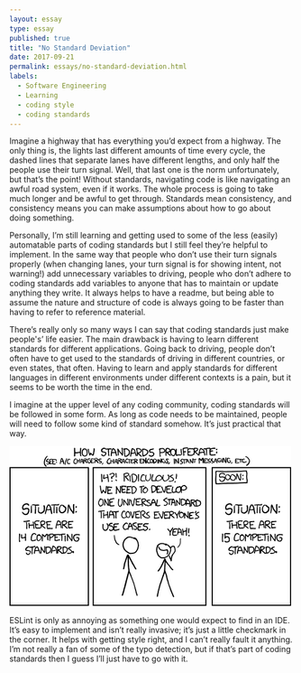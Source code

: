 ```yaml
---
layout: essay
type: essay
published: true
title: "No Standard Deviation"
date: 2017-09-21
permalink: essays/no-standard-deviation.html
labels:
  - Software Engineering
  - Learning
  - coding style
  - coding standards
---
```


Imagine a highway that has everything you’d expect from a highway. The only thing is, the lights last different amounts of time every cycle, the dashed lines that separate lanes have different lengths, and only half the people use their turn signal. Well, that last one is the norm unfortunately, but that’s the point! Without standards, navigating code is like navigating an awful road system, even if it works. The whole process is going to take much longer and be awful to get through. Standards mean consistency, and consistency means you can make assumptions about how to go about doing something. 

Personally, I’m still learning and getting used to some of the less (easily) automatable parts of coding standards but I still feel they’re helpful to implement. In the same way that people who don’t use their turn signals properly (when changing lanes, your turn signal is for showing intent, not warning!) add unnecessary variables to driving, people who don’t adhere to coding standards add variables to anyone that has to maintain or update anything they write. It always helps to have a readme, but being able to assume the nature and structure of code is always going to be faster than having to refer to reference material. 

There’s really only so many ways I can say that coding standards just make people's’ life easier. The main drawback is having to learn different standards for different applications. Going back to driving, people don’t often have to get used to the standards of driving in different countries, or even states, that often. Having to learn and apply standards for different languages in different environments under different contexts is a pain, but it seems to be worth the time in the end.

I imagine at the upper level of any coding community, coding standards will be followed in some form. As long as code needs to be maintained, people will need to follow some kind of standard somehow. It’s just practical that way. 


<img class="ui large center floated image" src="../images/xkcdStandards.png">


ESLint is only as annoying as something one would expect to find in an IDE. It’s easy to implement and isn’t really invasive; it’s just a little checkmark in the corner. It helps with getting style right, and I can’t really fault it anything. I’m not really a fan of some of the typo detection, but if that’s part of coding standards then I guess I’ll just have to go with it. 
